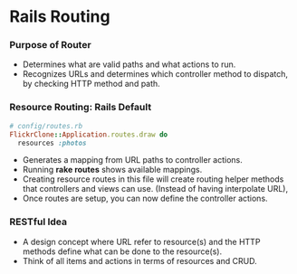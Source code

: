 # Rails Routing

### Purpose of Router
* Determines what are valid paths and what actions to run.
* Recognizes URLs and determines which controller method to dispatch, by checking HTTP method and path.

### Resource Routing: Rails Default
```ruby
# config/routes.rb
FlickrClone::Application.routes.draw do
  resources :photos
```
* Generates a mapping from URL paths to controller actions.
* Running **rake routes** shows available mappings.
* Creating resource routes in this file will create routing helper methods that controllers and views can use. (Instead of having interpolate URL),
* Once routes are setup, you can now define the controller actions.

### RESTful Idea
* A design concept where URL refer to resource(s) and the HTTP methods define what can be done to the resource(s).
* Think of all items and actions in terms of resources and CRUD.
